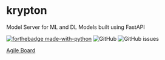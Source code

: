 # krypton

Model Server for ML and DL Models built using FastAPI

[![forthebadge made-with-python](http://ForTheBadge.com/images/badges/made-with-python.svg)](https://www.python.org/)
![GitHub](https://img.shields.io/github/license/saivarunk/krypton?style=flat-square)
![GitHub issues](https://img.shields.io/github/issues/saivarunk/krypton?style=flat-square)

[Agile Board](https://krypton.myjetbrains.com/youtrack/agiles/115-0/116-2)
